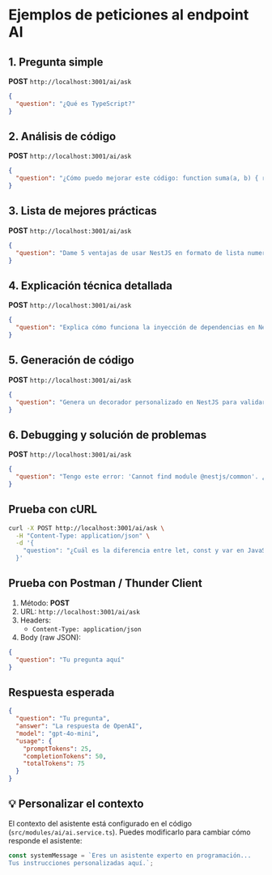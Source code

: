 # Ejemplos de peticiones al endpoint AI

## 1. Pregunta simple

**POST** `http://localhost:3001/ai/ask`

```json
{
  "question": "¿Qué es TypeScript?"
}
```

## 2. Análisis de código

**POST** `http://localhost:3001/ai/ask`

```json
{
  "question": "¿Cómo puedo mejorar este código: function suma(a, b) { return a + b }?"
}
```

## 3. Lista de mejores prácticas

**POST** `http://localhost:3001/ai/ask`

```json
{
  "question": "Dame 5 ventajas de usar NestJS en formato de lista numerada"
}
```

## 4. Explicación técnica detallada

**POST** `http://localhost:3001/ai/ask`

```json
{
  "question": "Explica cómo funciona la inyección de dependencias en NestJS con ejemplos"
}
```

## 5. Generación de código

**POST** `http://localhost:3001/ai/ask`

```json
{
  "question": "Genera un decorador personalizado en NestJS para validar que un usuario sea admin"
}
```

## 6. Debugging y solución de problemas

**POST** `http://localhost:3001/ai/ask`

```json
{
  "question": "Tengo este error: 'Cannot find module @nestjs/common'. ¿Cómo lo soluciono?"
}
```

## Prueba con cURL

```bash
curl -X POST http://localhost:3001/ai/ask \
  -H "Content-Type: application/json" \
  -d '{
    "question": "¿Cuál es la diferencia entre let, const y var en JavaScript?"
  }'
```

## Prueba con Postman / Thunder Client

1. Método: **POST**
2. URL: `http://localhost:3001/ai/ask`
3. Headers: 
   - `Content-Type: application/json`
4. Body (raw JSON):
```json
{
  "question": "Tu pregunta aquí"
}
```

## Respuesta esperada

```json
{
  "question": "Tu pregunta",
  "answer": "La respuesta de OpenAI",
  "model": "gpt-4o-mini",
  "usage": {
    "promptTokens": 25,
    "completionTokens": 50,
    "totalTokens": 75
  }
}
```

## 💡 Personalizar el contexto

El contexto del asistente está configurado en el código (`src/modules/ai/ai.service.ts`).
Puedes modificarlo para cambiar cómo responde el asistente:

```typescript
const systemMessage = `Eres un asistente experto en programación...
Tus instrucciones personalizadas aquí.`;
```
